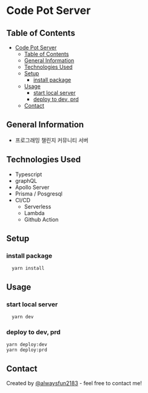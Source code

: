 # Code Pot Server

## Table of Contents

- [Code Pot Server](#code-pot-server)
  - [Table of Contents](#table-of-contents)
  - [General Information](#general-information)
  - [Technologies Used](#technologies-used)
  - [Setup](#setup)
    - [install package](#install-package)
  - [Usage](#usage)
    - [start local server](#start-local-server)
    - [deploy to dev, prd](#deploy-to-dev-prd)
  - [Contact](#contact)
  <!-- * [License](#license) -->

## General Information

- 프로그래밍 챌린지 커뮤니티 서버

## Technologies Used

- Typescript
- graphQL
- Apollo Server
- Prisma / Posgresql
- CI/CD
  - Serverless
  - Lambda
  - Github Action

## Setup

### install package

```
  yarn install
```

## Usage

### start local server

```
  yarn dev
```

### deploy to dev, prd

```
yarn deploy:dev
yarn deploy:prd
```

## Contact

Created by [@alwaysfun2183](https://toycrane.medium.com/) - feel free to contact me!
